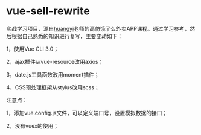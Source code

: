 # vue-sell-rewrite
实战学习项目，源自[huangyi](https://github.com/ustbhuangyi/vue-sell)老师的高仿饿了么外卖APP课程。通过学习参考，然后根据自己熟悉的知识进行复写，主要变动如下：

1，使用Vue CLI 3.0；

2，ajax插件从vue-resource改用axios；

3，date.js工具函数改用moment插件；

4，CSS预处理框架从stylus改用scss；

注意点：

1，添加vue.config.js文件，可以定义端口号，设置模拟数据的接口；

2，没有vuex的使用；